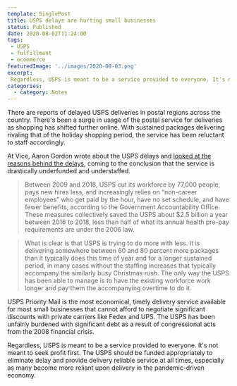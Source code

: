 ```yaml
---
template: SinglePost
title: USPS delays are hurting small businesses
status: Published
date: 2020-08-02T11:24:00
tags:
 - USPS
 - fulfillment
 - ecommerce
featuredImage: '../images/2020-08-03.png'
excerpt:
 Regardless, USPS is meant to be a service provided to everyone. It's not meant to seek profit first. The USPS should be funded appropriately to eliminate delay and provide delivery reliable service at all times, especially as many become more reliant upon delivery in the pandemic-driven economy.
categories:
  - category: Notes
---
```

There are reports of delayed USPS deliveries in postal regions across the country. There's been a surge in usage of the postal service for deliveries as shopping has shifted further online. With sustained packages delivering rivaling that of the holiday shopping period, the service has been reluctant to staff accordingly.

At Vice, Aaron Gordon wrote about the USPS delays and [looked at the reasons behind the delays](https://www.vice.com/en_ca/article/3az7qb/why-your-us-post-office-packages-are-delayed), coming to the conclusion that the service is drastically underfunded and understaffed.

> Between 2009 and 2018, USPS cut its workforce by 77,000 people, pays new hires less, and increasingly relies on “non-career employees” who get paid by the hour, have no set schedule, and have fewer benefits, according to the Government Accountability Office. These measures collectively saved the USPS about $2.5 billion a year between 2016 to 2018, less than half of what its annual health pre-pay requirements are under the 2006 law.

> What is clear is that USPS is trying to do more with less. It is delivering somewhere between 60 and 80 percent more packages than it typically does this time of year and for a longer sustained period, in many cases without the staffing increases that typically accompany the similarly busy Christmas rush. The only way the USPS has been able to manage is to have the existing workforce work longer and pay them the accompanying overtime to do it.

USPS Priority Mail is the most economical, timely delivery service available for most small businesses that cannot afford to negotiate significant discounts with private carriers like Fedex and UPS. The USPS has been unfairly burdened with significant debt as a result of congressional acts from the 2008 financial crisis.

Regardless, USPS is meant to be a service provided to everyone. It's not meant to seek profit first. The USPS should be funded appropriately to eliminate delay and provide delivery reliable service at all times, especially as many become more reliant upon delivery in the pandemic-driven economy.
